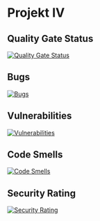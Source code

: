 # Projekt IV

## Quality Gate Status
[![Quality Gate Status](https://sonarcloud.io/api/project_badges/measure?project=bananky_projektowanie-obiektowe&metric=alert_status)](https://sonarcloud.io/summary/new_code?id=bananky_projektowanie-obiektowe)

## Bugs
[![Bugs](https://sonarcloud.io/api/project_badges/measure?project=bananky_projektowanie-obiektowe&metric=bugs)](https://sonarcloud.io/summary/new_code?id=bananky_projektowanie-obiektowe)

## Vulnerabilities
[![Vulnerabilities](https://sonarcloud.io/api/project_badges/measure?project=bananky_projektowanie-obiektowe&metric=vulnerabilities)](https://sonarcloud.io/summary/new_code?id=bananky_projektowanie-obiektowe)


## Code Smells
[![Code Smells](https://sonarcloud.io/api/project_badges/measure?project=bananky_projektowanie-obiektowe&metric=code_smells)](https://sonarcloud.io/summary/new_code?id=bananky_projektowanie-obiektowe)

## Security Rating
[![Security Rating](https://sonarcloud.io/api/project_badges/measure?project=bananky_projektowanie-obiektowe&metric=security_rating)](https://sonarcloud.io/summary/new_code?id=bananky_projektowanie-obiektowe)

